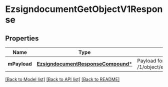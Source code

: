 # EzsigndocumentGetObjectV1Response

## Properties
Name | Type | Description | Notes
------------ | ------------- | ------------- | -------------
**mPayload** | [**EzsigndocumentResponseCompound***](EzsigndocumentResponseCompound.md) | Payload for GET /1/object/ezsigndocument/{pkiEzsigndocumentID} | 

[[Back to Model list]](../README.md#documentation-for-models) [[Back to API list]](../README.md#documentation-for-api-endpoints) [[Back to README]](../README.md)



